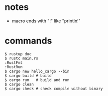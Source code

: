 # notes
* macro ends with "!" like "println!"

# commands
```!bash
$ rustup doc
$ rustc main.rs
:RustFmt
:RustRun
$ cargo new hello_cargo --bin
$ cargo build # build
$ cargo run   # build and run
$ cargo clean
$ cargo check # check compile without binary
```
